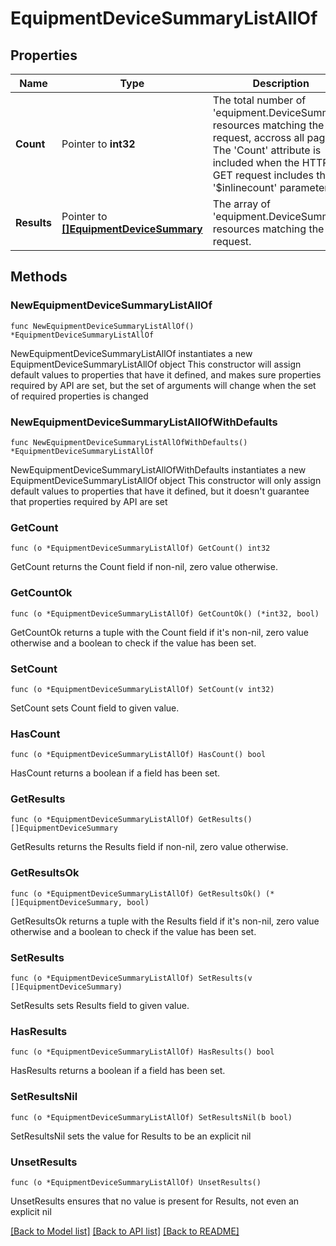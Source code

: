 # EquipmentDeviceSummaryListAllOf

## Properties

Name | Type | Description | Notes
------------ | ------------- | ------------- | -------------
**Count** | Pointer to **int32** | The total number of &#39;equipment.DeviceSummary&#39; resources matching the request, accross all pages. The &#39;Count&#39; attribute is included when the HTTP GET request includes the &#39;$inlinecount&#39; parameter. | [optional] 
**Results** | Pointer to [**[]EquipmentDeviceSummary**](EquipmentDeviceSummary.md) | The array of &#39;equipment.DeviceSummary&#39; resources matching the request. | [optional] 

## Methods

### NewEquipmentDeviceSummaryListAllOf

`func NewEquipmentDeviceSummaryListAllOf() *EquipmentDeviceSummaryListAllOf`

NewEquipmentDeviceSummaryListAllOf instantiates a new EquipmentDeviceSummaryListAllOf object
This constructor will assign default values to properties that have it defined,
and makes sure properties required by API are set, but the set of arguments
will change when the set of required properties is changed

### NewEquipmentDeviceSummaryListAllOfWithDefaults

`func NewEquipmentDeviceSummaryListAllOfWithDefaults() *EquipmentDeviceSummaryListAllOf`

NewEquipmentDeviceSummaryListAllOfWithDefaults instantiates a new EquipmentDeviceSummaryListAllOf object
This constructor will only assign default values to properties that have it defined,
but it doesn't guarantee that properties required by API are set

### GetCount

`func (o *EquipmentDeviceSummaryListAllOf) GetCount() int32`

GetCount returns the Count field if non-nil, zero value otherwise.

### GetCountOk

`func (o *EquipmentDeviceSummaryListAllOf) GetCountOk() (*int32, bool)`

GetCountOk returns a tuple with the Count field if it's non-nil, zero value otherwise
and a boolean to check if the value has been set.

### SetCount

`func (o *EquipmentDeviceSummaryListAllOf) SetCount(v int32)`

SetCount sets Count field to given value.

### HasCount

`func (o *EquipmentDeviceSummaryListAllOf) HasCount() bool`

HasCount returns a boolean if a field has been set.

### GetResults

`func (o *EquipmentDeviceSummaryListAllOf) GetResults() []EquipmentDeviceSummary`

GetResults returns the Results field if non-nil, zero value otherwise.

### GetResultsOk

`func (o *EquipmentDeviceSummaryListAllOf) GetResultsOk() (*[]EquipmentDeviceSummary, bool)`

GetResultsOk returns a tuple with the Results field if it's non-nil, zero value otherwise
and a boolean to check if the value has been set.

### SetResults

`func (o *EquipmentDeviceSummaryListAllOf) SetResults(v []EquipmentDeviceSummary)`

SetResults sets Results field to given value.

### HasResults

`func (o *EquipmentDeviceSummaryListAllOf) HasResults() bool`

HasResults returns a boolean if a field has been set.

### SetResultsNil

`func (o *EquipmentDeviceSummaryListAllOf) SetResultsNil(b bool)`

 SetResultsNil sets the value for Results to be an explicit nil

### UnsetResults
`func (o *EquipmentDeviceSummaryListAllOf) UnsetResults()`

UnsetResults ensures that no value is present for Results, not even an explicit nil

[[Back to Model list]](../README.md#documentation-for-models) [[Back to API list]](../README.md#documentation-for-api-endpoints) [[Back to README]](../README.md)



